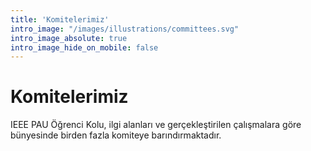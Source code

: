 ```yaml
---
title: 'Komitelerimiz'
intro_image: "/images/illustrations/committees.svg"
intro_image_absolute: true
intro_image_hide_on_mobile: false
---
```


# Komitelerimiz

IEEE PAU Öğrenci Kolu, ilgi alanları ve gerçekleştirilen çalışmalara göre bünyesinde birden fazla komiteye barındırmaktadır.
